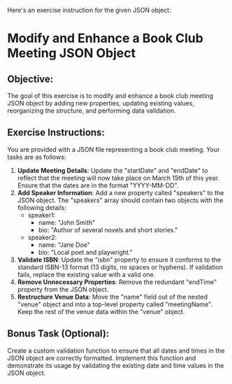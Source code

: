 Here's an exercise instruction for the given JSON object:

# Modify and Enhance a Book Club Meeting JSON Object

## Objective:
The goal of this exercise is to modify and enhance a book club meeting JSON object by adding new properties, updating existing values, reorganizing the structure, and performing data validation.

## Exercise Instructions:

You are provided with a JSON file representing a book club meeting. Your tasks are as follows:

1. **Update Meeting Details**: Update the "startDate" and "endDate" to reflect that the meeting will now take place on March 15th of this year. Ensure that the dates are in the format "YYYY-MM-DD".
2. **Add Speaker Information**: Add a new property called "speakers" to the JSON object. The "speakers" array should contain two objects with the following details:
    - speaker1: 
        - name: "John Smith"
        - bio: "Author of several novels and short stories."
    - speaker2: 
        - name: "Jane Doe"
        - bio: "Local poet and playwright."
3. **Validate ISBN**: Update the "isbn" property to ensure it conforms to the standard ISBN-13 format (13 digits, no spaces or hyphens). If validation fails, replace the existing value with a valid one.
4. **Remove Unnecessary Properties**: Remove the redundant "endTime" property from the JSON object.
5. **Restructure Venue Data**: Move the "name" field out of the nested "venue" object and into a top-level property called "meetingName". Keep the rest of the venue data within the "venue" object.

## Bonus Task (Optional):
Create a custom validation function to ensure that all dates and times in the JSON object are correctly formatted. Implement this function and demonstrate its usage by validating the existing date and time values in the JSON object.